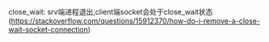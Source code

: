close_wait:
srv端进程退出,client端socket会处于close_wait状态(https://stackoverflow.com/questions/15912370/how-do-i-remove-a-close-wait-socket-connection)